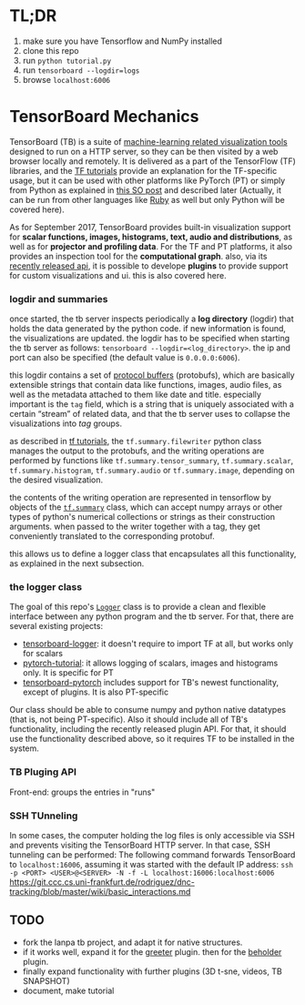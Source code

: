 #  TL;DR

1. make sure you have Tensorflow and NumPy installed
1. clone this repo
1. run `python tutorial.py` 
1. run `tensorboard --logdir=logs` 
1. browse `localhost:6006`


# TensorBoard Mechanics

TensorBoard (TB) is a suite of [machine-learning related visualization tools](https://raw.githubusercontent.com/lanpa/tensorboard-pytorch/master/screenshots/Demo.gif) designed to run on a HTTP server, so they can be then visited by a web browser locally and remotely. It is delivered as a part of the TensorFlow (TF) libraries, and the [TF tutorials](https://www.tensorflow.org/api_guides/python/summary) provide an explanation for the TF-specific usage, but it can be used with other platforms like PyTorch  (PT) or simply from Python as explained in [this SO post](https://stackoverflow.com/questions/37902705/how-to-manually-create-a-tf-summary) and described later (Actually, it can be run from other languages like [Ruby](https://github.com/somaticio/tensorflow.rb) as well but only Python will be covered here).

As for September 2017, TensorBoard provides built-in visualization support for **scalar functions, images, histograms, text, audio and distributions**, as well as for **projector and profiling data**. For the TF and PT platforms, it also provides an inspection tool for the **computational graph**. also, via its [recently released api](https://github.com/tensorflow/tensorboard-plugin-example), it is possible to develope **plugins** to provide support for custom visualizations and ui. this is also covered here.


### logdir and summaries

once started, the tb server inspects periodically a **log directory** (logdir) that holds the data generated by the python code. if new information is found, the visualizations are updated. the logdir has to be specified when starting the tb server as follows: `tensorboard --logdir=<log_directory>`. the ip and port can also be specified (the default value is `0.0.0.0:6006`).

this logdir contains a set of [protocol buffers](https://developers.google.com/protocol-buffers/) (protobufs), which are basically extensible strings that contain data like functions, images, audio files, as well as the metadata attached to them like date and title. especially important is the `tag` field, which is a string that is uniquely associated with a certain “stream” of related data, and that the tb server uses to collapse the visualizations into *tag* groups.

as described in [tf tutorials](https://www.tensorflow.org/api_guides/python/summary), the `tf.summary.filewriter` python class manages the output to the protobufs, and the writing operations are performed by functions like `tf.summary.tensor_summary`, `tf.summary.scalar`, `tf.summary.histogram`, `tf.summary.audio` or `tf.summary.image`, depending on the desired visualization.

the contents of the writing operation are represented in tensorflow by objects of the [`tf.summary`](https://www.tensorflow.org/api_docs/python/tf/summary) class, which can accept numpy arrays or other types of python's numerical collections or strings as their construction arguments. when passed to the writer together with a tag, they get conveniently translated to the corresponding protobuf.

this allows us to define a logger class that encapsulates all this functionality, as explained in the next subsection.


### the logger class

The goal of this repo's [`Logger`](code/logger.py) class is to provide a clean and flexible interface between any python program and the tb server. For that, there are several existing projects:

* [tensorboard-logger](https://github.com/TeamHG-Memex/tensorboard_logger): it doesn't require to import TF at all, but works only for scalars
* [pytorch-tutorial](https://github.com/yunjey/pytorch-tutorial/blob/master/tutorials/04-utils/tensorboard): it allows logging of scalars, images and histograms only. It is specific for PT
* [tensorboard-pytorch](https://github.com/lanpa/tensorboard-pytorch) includes support for TB's newest functionality, except of plugins. It is also PT-specific

Our class should be able to consume numpy and python native datatypes (that is, not being PT-specific). Also it should include all of TB's functionality, including the recently released plugin API. For that, it should use the functionality described above, so it requires TF to be installed in the system.



### TB Pluging API

Front-end: groups the entries in "runs"



### SSH TUnneling

In some cases, the computer holding the log files is only accessible via SSH and prevents visiting the TensorBoard HTTP server. In that case, SSH tunneling can be performed: The following command forwards TensorBoard to `localhost:16006`, assuming it was started with the default IP address:
`ssh -p <PORT> <USER>@<SERVER> -N -f -L localhost:16006:localhost:6006`
https://git.ccc.cs.uni-frankfurt.de/rodriguez/dnc-tracking/blob/master/wiki/basic_interactions.md


## TODO
* fork the lanpa tb project, and adapt it for native structures.
* if it works well, expand it for the [greeter](https://github.com/tensorflow/tensorboard-plugin-example) plugin. then for the [beholder](https://github.com/chrisranderson/beholder) plugin.
* finally expand functionality with further plugins (3D t-sne, videos, TB SNAPSHOT)
* document, make tutorial

